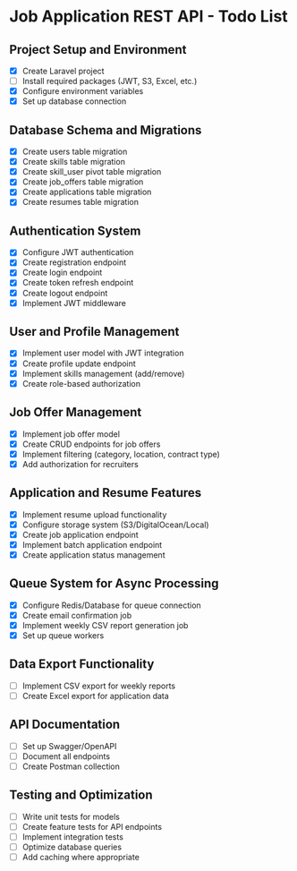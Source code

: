 # Job Application REST API - Todo List

## Project Setup and Environment
- [x] Create Laravel project
- [ ] Install required packages (JWT, S3, Excel, etc.)
- [x] Configure environment variables
- [x] Set up database connection

## Database Schema and Migrations
- [x] Create users table migration
- [x] Create skills table migration
- [x] Create skill_user pivot table migration
- [x] Create job_offers table migration
- [x] Create applications table migration
- [x] Create resumes table migration

## Authentication System
- [x] Configure JWT authentication
- [x] Create registration endpoint
- [x] Create login endpoint
- [x] Create token refresh endpoint
- [x] Create logout endpoint
- [x] Implement JWT middleware

## User and Profile Management
- [x] Implement user model with JWT integration
- [x] Create profile update endpoint
- [x] Implement skills management (add/remove)
- [x] Create role-based authorization

## Job Offer Management
- [x] Implement job offer model
- [x] Create CRUD endpoints for job offers
- [x] Implement filtering (category, location, contract type)
- [x] Add authorization for recruiters

## Application and Resume Features
- [x] Implement resume upload functionality
- [x] Configure storage system (S3/DigitalOcean/Local)
- [x] Create job application endpoint
- [x] Implement batch application endpoint
- [x] Create application status management

## Queue System for Async Processing
- [x] Configure Redis/Database for queue connection
- [x] Create email confirmation job
- [x] Implement weekly CSV report generation job
- [x] Set up queue workers

## Data Export Functionality
- [ ] Implement CSV export for weekly reports
- [ ] Create Excel export for application data

## API Documentation
- [ ] Set up Swagger/OpenAPI
- [ ] Document all endpoints
- [ ] Create Postman collection

## Testing and Optimization
- [ ] Write unit tests for models
- [ ] Create feature tests for API endpoints
- [ ] Implement integration tests
- [ ] Optimize database queries
- [ ] Add caching where appropriate
